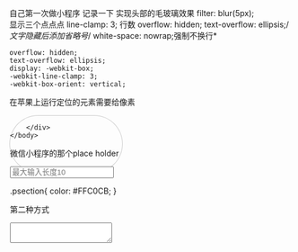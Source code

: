 自己第一次做小程序
记录一下
实现头部的毛玻璃效果
 filter: blur(5px);   
 显示三个点点点
line-clamp: 3; 行数
   overflow: hidden;
    text-overflow: ellipsis;/*文字隐藏后添加省略号*/
   white-space: nowrap;强制不换行*



 	overflow: hidden;
 	text-overflow: ellipsis;
 	display: -webkit-box;
 	-webkit-line-clamp: 3;
 	-webkit-box-orient: vertical;












在苹果上运行定位的元素需要给像素
<!DOCTYPE html>
<html>
	<head>
		<meta charset="UTF-8">
		<title></title>
		<style type="text/css">
			div{
				height: 100px;
				width: 200px;
				border: 1px solid #CCCCCC;
				border-radius: 25%/50%;
			}
		</style>
	</head>
	<body>
		<div>
			
			
		</div>
	</body>
</html>

微信小程序的那个place holder

<input   placeholder-class="psection" maxlength="10" placeholder="最大输入长度10" />


.psection{
    color: #FFC0CB;
}

第二种方式
  <textarea placeholder="placeholder颜色是红色的" placeholder-style="color:red;"  />




  分享
   onShareAppMessage: function () {
    return {
      title: '微信小程序联盟',
      desc: '最具人气的小程序开发联盟!',
      path: '/pages/line_details/line_details'
    }
  }

  "tabBar": {  
   "color": "#a9b7b7",  
   "selectedColor": "#11cd6e",  
   "borderStyle":"white",  
   "list": [{  
     "selectedIconPath": "images/111.png",  
     "iconPath": "images/11.png",  
     "pagePath": "pages/index/index",  
     "text": "首页"  
   }, {  
     "selectedIconPath": "images/221.png",  
     "iconPath": "images/22.png",  
     "pagePath": "pages/logs/logs",  
     "text": "日志"  
   }, {  
     "selectedIconPath": "images/331.png",  
     "iconPath": "images/33.png",  
     "pagePath": "pages/test/test",  
     "text": "开心测试"  
   }]  
 },  